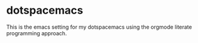 # dotspacemacs

This is the emacs setting for my dotspacemacs using the orgmode literate programming approach.
